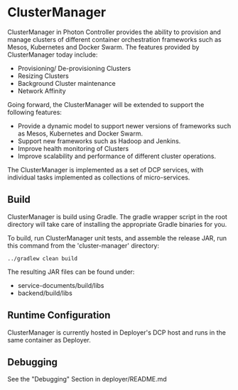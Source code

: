 # ClusterManager

ClusterManager in Photon Controller provides the ability to provision and manage clusters of different container
orchestration frameworks such as Mesos, Kubernetes and Docker Swarm. The features provided by ClusterManager today
include:
- Provisioning/ De-provisioning Clusters
- Resizing Clusters
- Background Cluster maintenance
- Network Affinity

Going forward, the ClusterManager will be extended to support the following features:
- Provide a dynamic model to support newer versions of frameworks such as Mesos, Kubernetes and Docker Swarm.
- Support new frameworks such as Hadoop and Jenkins.
- Improve health monitoring of Clusters
- Improve scalability and performance of different cluster operations.

The ClusterManager is implemented as a set of DCP services, with individual tasks implemented
as collections of micro-services.

## Build

ClusterManager is build using Gradle. The gradle wrapper script in the root directory will take care of installing the
appropriate Gradle binaries for you.

To build, run ClusterManager unit tests, and assemble the release JAR, run this command from the 'cluster-manager'
directory:

```
../gradlew clean build
```
The resulting JAR files can be found under:
- service-documents/build/libs
- backend/build/libs

## Runtime Configuration

ClusterManager is currently hosted in Deployer's DCP host and runs in the same container as Deployer.

## Debugging

See the "Debugging" Section in deployer/README.md
